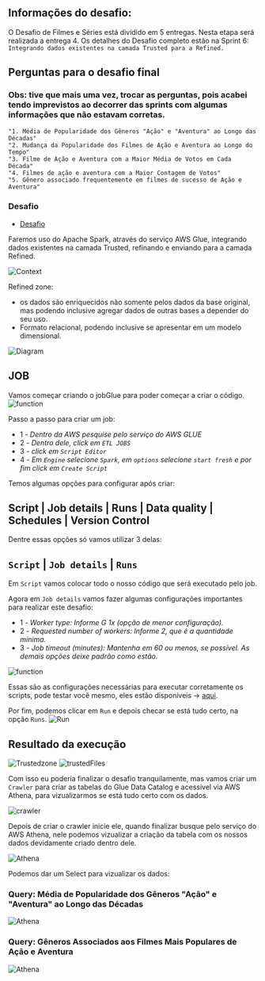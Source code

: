 ## Informações do desafio:
O Desafio de Filmes e Séries está dividido em 5 entregas. Nesta etapa será realizada a entrega 4. Os detalhes do Desafio completo estão na Sprint 6:   
``
Integrando dados existentes na camada Trusted para a Refined.
``

## Perguntas para o desafio final
### Obs: tive que mais uma vez, trocar as perguntas, pois acabei tendo imprevistos ao decorrer das sprints com algumas informações que não estavam corretas.
``"1. Média de Popularidade dos Gêneros "Ação" e "Aventura" ao Longo das Décadas"``  
``"2. Mudança da Popularidade dos Filmes de Ação e Aventura ao Longo do Tempo"``  
``"3. Filme de Ação e Aventura com a Maior Média de Votos em Cada Década"``  
``"4. Filmes de ação e aventura com a Maior Contagem de Votos"``   
``"5. Gênero associado frequentemente em filmes de sucesso de Ação e Aventura"``  
### Desafio
- [Desafio](../Desafio/Etapas/)  

Faremos uso do Apache Spark, através do serviço AWS Glue, integrando dados existentes na camada Trusted, refinando e enviando para a camada Refined.

![Context](../evidencias/ContextoSprint9.jpg)

 Refined zone: 
 - os dados são enriquecidos não somente pelos dados da base original, mas podendo inclusive agregar dados de outras bases a depender do seu uso.
 - Formato relacional, podendo inclusive se apresentar em um modelo dimensional.     

![Diagram](../evidencias/Diagrama_DIMENSIONAL.png)

## JOB
Vamos começar criando o jobGlue para poder começar a criar o código.
![function](../evidencias/jobGlue.png)

Passo a passo para criar um job:
- 1 - *Dentro da AWS pesquise pelo serviço do AWS GLUE*
- 2 - *Dentro dele, click em `ETL JOBS`*
- 3 - *click em `Script Editor`*
- 4 - *Em `Engine` selecione `Spark`, em `options` selecione `start fresh` e por fim click em `Create Script`*

Temos algumas opções para configurar após criar:   
## Script | Job details | Runs | Data quality | Schedules | Version Control

Dentre essas opções só vamos utilizar 3 delas:

## `Script` | `Job details` | `Runs` 

Em `Script` vamos colocar todo o nosso código que será executado pelo job.

Agora em `Job details` vamos fazer algumas configurações importantes para realizar este desafio:
- 1 - *Worker type: Informe G 1x (opção de menor configuração).*
- 2 - *Requested number of workers: Informe 2, que é a quantidade mínima.*
- 3 - *Job timeout (minutes): Mantenha em 60 ou menos, se possível. As demais opções deixe padrão como estão.*

![function](../evidencias/codInGlue.png)

 Essas são as configurações necessárias para executar corretamente os scripts, pode testar você mesmo, eles estão disponíveis -> [aqui](../Desafio/Etapas/).


 Por fim, podemos clicar em `Run` e depois checar se está tudo certo, na opção `Runs`.
 ![Run](../evidencias/SucessededJob.png)


## Resultado da execução
![Trustedzone](../evidencias/LogJobGlue.png)
![trustedFiles](../evidencias/BucketRefined.png)

Com isso eu poderia finalizar o desafio tranquilamente, mas vamos criar um `Crawler` para criar as tabelas do Glue Data Catalog e acessível via AWS Athena, para vizualizarmos se está tudo certo com os dados. 

![crawler](../evidencias/CrawlerSprint9.png)

Depois de criar o crawler inicie ele, quando finalizar busque pelo serviço do AWS Athena, nele podemos vizualizar a criação da tabela com os nossos dados devidamente criado dentro dele.

![Athena](../evidencias/TablesAthena.png)

Podemos dar um Select para vizualizar os dados:  

### Query: Média de Popularidade dos Gêneros "Ação" e "Aventura" ao Longo das Décadas
![Athena](../evidencias/Queryteste1.png)
### Query: Gêneros Associados aos Filmes Mais Populares de Ação e Aventura
![Athena](../evidencias/Queryteste2.png)